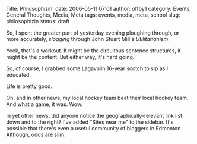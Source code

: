 Title: Philosophizin'
date: 2006-05-11 07:01
author: offby1
category: Events, General Thoughts, Media, Meta
tags: events, media, meta, school
slug: philosophizin
status: draft

So, I spent the greater part of yesterday evening ploughing through, or more accurately, *slogging* through John Stuart Mill's *Utilitarianism*.

Yeek, that's a workout. It might be the circuitous sentence structures, it might be the content. But either way, it's hard going.

So, of course, I grabbed some Lagavulin 16-year scotch to sip as I educated.

Life is pretty good.

Oh, and in other news, my local hockey team beat their local hockey team. And what a game, it was. Wow.

In yet other news, did anyone notice the geographically-relevant link list down and to the right? I've added "Sites near me" to the sidebar. It's possible that there's even a useful community of bloggers in Edmonton. Although, odds are slim.
